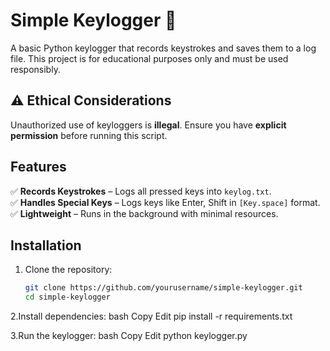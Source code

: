 # Simple Keylogger 🔑  

A basic Python keylogger that records keystrokes and saves them to a log file. This project is for educational purposes only and must be used responsibly.  

## ⚠️ Ethical Considerations  
Unauthorized use of keyloggers is **illegal**. Ensure you have **explicit permission** before running this script.  

## Features  
✅ **Records Keystrokes** – Logs all pressed keys into `keylog.txt`.  
✅ **Handles Special Keys** – Logs keys like Enter, Shift in `[Key.space]` format.  
✅ **Lightweight** – Runs in the background with minimal resources.  

## Installation  
1. Clone the repository:  
   ```bash
   git clone https://github.com/yourusername/simple-keylogger.git
   cd simple-keylogger
   
2.Install dependencies:
  bash
  Copy
  Edit
  pip install -r requirements.txt

3.Run the keylogger:
  bash
  Copy
  Edit
  python keylogger.py
